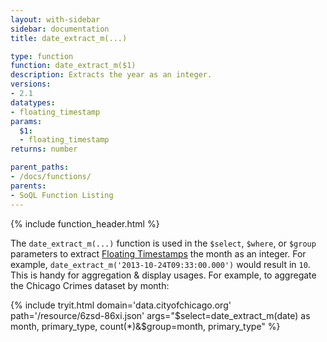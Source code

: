 ```yaml
---
layout: with-sidebar
sidebar: documentation
title: date_extract_m(...)

type: function
function: date_extract_m($1)
description: Extracts the year as an integer.
versions:
- 2.1
datatypes:
- floating_timestamp
params:
  $1:
  - floating_timestamp
returns: number

parent_paths:
- /docs/functions/
parents:
- SoQL Function Listing
---
```


{% include function_header.html %}

The `date_extract_m(...)` function is used in the `$select`, `$where`, or `$group` parameters to extract [Floating Timestamps](/docs/datatypes/number.html) the month as an integer. For example, `date_extract_m('2013-10-24T09:33:00.000')` would result in `10`. This is handy for aggregation & display usages. For example, to aggregate the Chicago Crimes dataset by month:

{% include tryit.html domain='data.cityofchicago.org' path='/resource/6zsd-86xi.json' args="$select=date_extract_m(date) as month, primary_type, count(*)&$group=month, primary_type" %}
